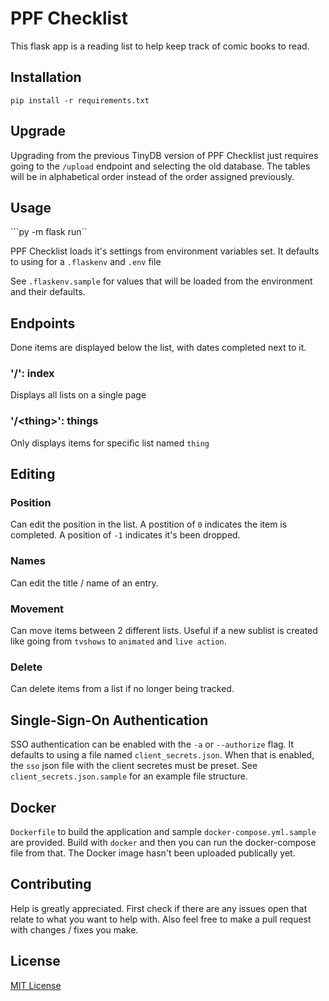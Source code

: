 # PPF Checklist
This flask app is a reading list to help keep track of comic books to read.

## Installation
```
pip install -r requirements.txt
```

## Upgrade
Upgrading from the previous TinyDB version of PPF Checklist just requires going to the `/upload` endpoint and selecting the old database. The tables will be in alphabetical order instead of the order assigned previously.

## Usage
```py -m flask run``

PPF Checklist loads it's settings from environment variables set. It defaults to using for a
`.flaskenv` and `.env` file

See `.flaskenv.sample` for values that will be loaded from the environment and their defaults.

## Endpoints
Done items are displayed below the list, with dates completed next to it.

### '/': index
Displays all lists on a single page

### '/\<thing>': things
Only displays items for specific list named `thing`

## Editing
### Position
Can edit the position in the list. A postition of `0` indicates the item is completed.
A position of `-1` indicates it's been dropped.

### Names
Can edit the title / name of an entry.

### Movement
Can move items between 2 different lists. Useful if a new sublist is created
like going from `tvshows` to `animated` and `live action`.

### Delete
Can delete items from a list if no longer being tracked.

## Single-Sign-On Authentication
SSO authentication can be enabled with the `-a` or `--authorize` flag.
It defaults to using a file named `client_secrets.json`.
When that is enabled, the `sso` json file with the client secretes must be preset.
See `client_secrets.json.sample` for an example file structure.

## Docker
`Dockerfile` to build the application and sample `docker-compose.yml.sample` are provided.
Build with `docker` and then you can run the docker-compose file from that.
The Docker image hasn't been uploaded publically yet.

## Contributing
Help is greatly appreciated. First check if there are any issues open that relate to what you want
to help with. Also feel free to make a pull request with changes / fixes you make.

## License
[MIT License](https://opensource.org/licenses/MIT)
